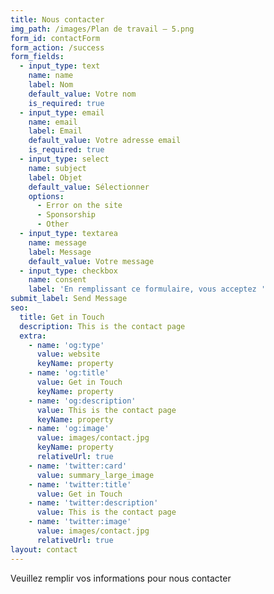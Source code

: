 ```yaml
---
title: Nous contacter
img_path: /images/Plan de travail – 5.png
form_id: contactForm
form_action: /success
form_fields:
  - input_type: text
    name: name
    label: Nom
    default_value: Votre nom
    is_required: true
  - input_type: email
    name: email
    label: Email
    default_value: Votre adresse email
    is_required: true
  - input_type: select
    name: subject
    label: Objet
    default_value: Sélectionner
    options:
      - Error on the site
      - Sponsorship
      - Other
  - input_type: textarea
    name: message
    label: Message
    default_value: Votre message
  - input_type: checkbox
    name: consent
    label: 'En remplissant ce formulaire, vous acceptez '
submit_label: Send Message
seo:
  title: Get in Touch
  description: This is the contact page
  extra:
    - name: 'og:type'
      value: website
      keyName: property
    - name: 'og:title'
      value: Get in Touch
      keyName: property
    - name: 'og:description'
      value: This is the contact page
      keyName: property
    - name: 'og:image'
      value: images/contact.jpg
      keyName: property
      relativeUrl: true
    - name: 'twitter:card'
      value: summary_large_image
    - name: 'twitter:title'
      value: Get in Touch
    - name: 'twitter:description'
      value: This is the contact page
    - name: 'twitter:image'
      value: images/contact.jpg
      relativeUrl: true
layout: contact
---
```

Veuillez remplir vos informations pour nous contacter
